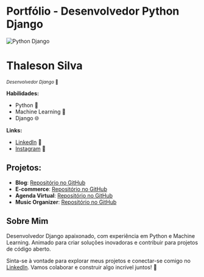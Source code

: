# Portfólio - Desenvolvedor Python Django

![Python Django](https://github.com/thaleson/Portf-lio-Python-Django/assets/78983785/409b7310-a2a4-4906-b753-e8bc28bdd2f1)

# Thaleson Silva
<sub>*Desenvolvedor Django* 🚀</sub>

**Habilidades:**
- Python 🐍
- Machine Learning 🤖
- Django 🌐

**Links:**
- [LinkedIn](https://www.linkedin.com/in/thaleson-silva-9298a0296/) 🔗
- [Instagram](https://www.instagram.com/_thaleson/) 📸

## Projetos:
- **Blog**: [Repositório no GitHub](https://github.com/thaleson/Blog)
- **E-commerce**: [Repositório no GitHub](https://github.com/thaleson/E-commerce)
- **Agenda Virtual**: [Repositório no GitHub](https://github.com/thaleson/Agenda-virtual)
- **Music Organizer**: [Repositório no GitHub](https://github.com/thaleson/Music-Organizer)

## Sobre Mim
Desenvolvedor Django apaixonado, com experiência em Python e Machine Learning. Animado para criar soluções inovadoras e contribuir para projetos de código aberto.

Sinta-se à vontade para explorar meus projetos e conectar-se comigo no [LinkedIn](https://www.linkedin.com/in/thaleson-silva-9298a0296/). Vamos colaborar e construir algo incrível juntos! 🤝
